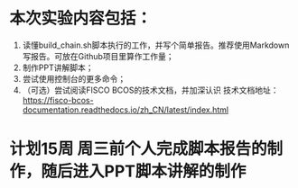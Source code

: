 # 本次实验内容包括：
  1. 读懂build_chain.sh脚本执行的工作，并写个简单报告。推荐使用Markdown写报告。可放在Github项目里算作工作量；
  2. 制作PPT讲解脚本；
  3. 尝试使用控制台的更多命令；
  4. （可选）尝试阅读FISCO BCOS的技术文档，并加深认识
  技术文档地址： https://fisco-bcos-documentation.readthedocs.io/zh_CN/latest/index.html

# 计划15周 周三前个人完成脚本报告的制作，随后进入PPT脚本讲解的制作

